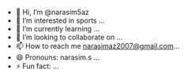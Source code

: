 - 👋 Hi, I’m @narasim5az
- 👀 I’m interested in sports ...
- 🌱 I’m currently learning ...
- 💞️ I’m looking to collaborate on ...
- 📫 How to reach me  narasimaz2007@gmail.com...
- 😄 Pronouns: narasim.s ...
- ⚡ Fun fact: ...

<!---
narasim5az/narasim5az is a ✨ special ✨ repository because its `README.md` (this file) appears on your GitHub profile.
You can click the Preview link to take a look at your changes.
--->
